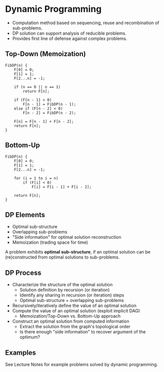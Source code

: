 # Dynamic Programming

- Computation method based on sequencing, reuse and recombination of sub-problems.
- DP solution can support analysis of reducible problems.
- Provides first line of defense against complex problems.

## Top-Down (Memoization)

```
FibDP(n) {
    F[0] = 0;
    F[1] = 1;
    F[2...n] = -1;

    if (n == 0 || n == 1)
        return F[n];

    if (F[n - 1] < 0)
        F[n - 1] = FibDP(n - 1);
    else if (F[n - 2] < 0)
        F[n - 2] = FibDP(n - 2);

    F[n] = F[n - 1] + F[n - 2];
    return F[n];
}
```

## Bottom-Up

```
FibDP(n) {
    F[0] = 0;
    F[1] = 1;
    F[2...n] = -1;

    for (i = 1 to i = n)
        if (F[i] < 0)
            F[i] = F[i - 1] + F[i - 2];

    return F[n];
}
```

## DP Elements

- Optimal sub-structure
- Overlapping sub-problems
- "Side information" for optimal solution reconstruction
- Memoization (trading space for time)

A problem exhibits **optimal sub-structure**, if an optimal solution can be (re)constructed from optimal solutions to sub-problems.

## DP Process

- Characterize the structure of the optimal solution
    - Solution definition by recursion (or iteration)
    - Identify any sharing in recursion (or iteration) steps
    - Optimal sub-structure + overlapping sub-problems
- Recursively/iteratively define the value of an optimal solution
- Compute the value of an optimal solution (exploit implicit DAG)
    - Memoization/Top-Down vs. Bottom-Up approach
- Construct an optimal solution from computed information
    - Extract the solution from the graph's topological order
    - Is there enough "side information" to recover argument of the optimum?

## Examples

See Lecture Notes for example problems solved by dynamic programming.
